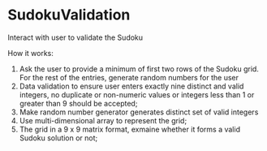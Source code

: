 # SudokuValidation
Interact with user to validate the Sudoku 


How it works:

1. Ask the user to provide a minimum of first two rows of the Sudoku grid. For the rest of the entries, generate random numbers for the user
2. Data validation to ensure user enters exactly nine distinct and valid integers, no duplicate or non-numeric values or integers less than 1 or greater than 9 should be accepted;
3. Make random number generator generates distinct set of valid integers
4. Use multi-dimensional array to represent the grid;
5. The grid in a 9 x 9 matrix format, exmaine whether it forms a valid Sudoku solution or not;
